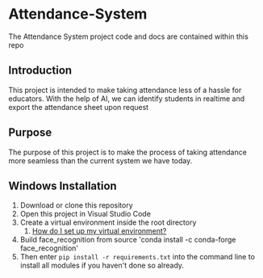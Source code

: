 # Attendance-System
The Attendance System project code and docs are contained within this repo

## Introduction ##
This project is intended to make taking attendance less of a hassle for educators. With the help of AI, we can identify students in realtime and export the attendance sheet upon request

## Purpose ##
The purpose of this project is to make the process of taking attendance more seamless than the current system we have today.

## Windows Installation ##
1. Download or clone this repository
2. Open this project in Visual Studio Code
3. Create a virtual environment inside the root directory
    1. [How do I set up my virtual environment?](https://gist.github.com/MichaelCurrin/3a4d14ba1763b4d6a1884f56a01412b7)
4. Build face_recognition from source 'conda install -c conda-forge face_recognition'
5. Then enter `pip install -r requirements.txt` into the command line to install all modules if you haven't done so already.
